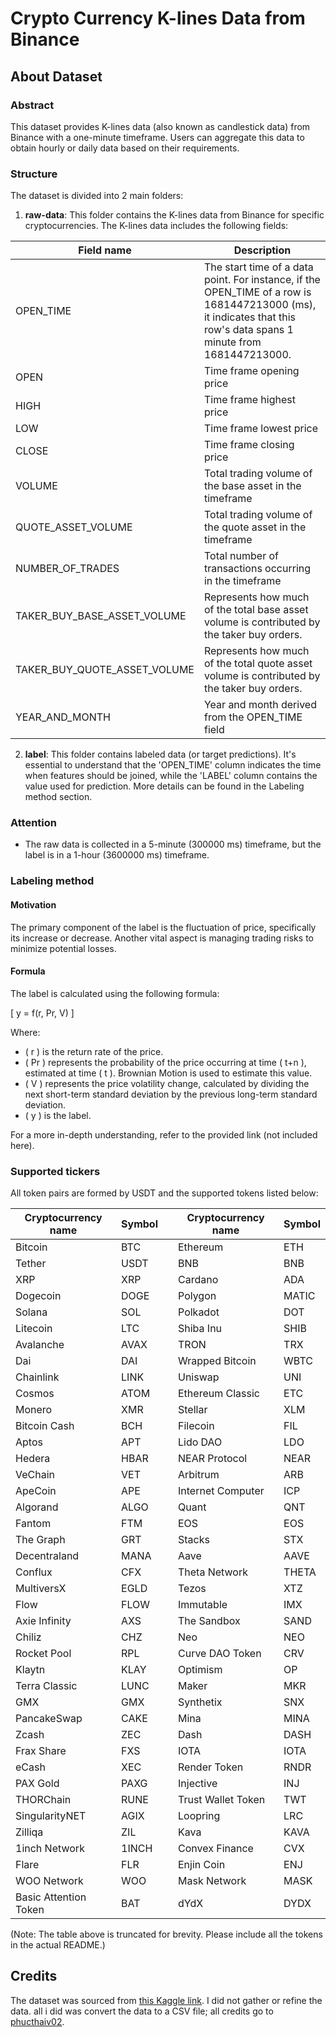# Crypto Currency K-lines Data from Binance

## About Dataset

### Abstract
This dataset provides K-lines data (also known as candlestick data) from Binance with a one-minute timeframe. Users can aggregate this data to obtain hourly or daily data based on their requirements.

### Structure
The dataset is divided into 2 main folders:

1. **raw-data**: This folder contains the K-lines data from Binance for specific cryptocurrencies. The K-lines data includes the following fields:

| Field name | Description |
|------------|-------------|
| OPEN_TIME | The start time of a data point. For instance, if the OPEN_TIME of a row is 1681447213000 (ms), it indicates that this row's data spans 1 minute from 1681447213000. |
| OPEN | Time frame opening price |
| HIGH | Time frame highest price |
| LOW | Time frame lowest price |
| CLOSE | Time frame closing price |
| VOLUME | Total trading volume of the base asset in the timeframe |
| QUOTE_ASSET_VOLUME | Total trading volume of the quote asset in the timeframe |
| NUMBER_OF_TRADES | Total number of transactions occurring in the timeframe |
| TAKER_BUY_BASE_ASSET_VOLUME | Represents how much of the total base asset volume is contributed by the taker buy orders. |
| TAKER_BUY_QUOTE_ASSET_VOLUME | Represents how much of the total quote asset volume is contributed by the taker buy orders. |
| YEAR_AND_MONTH | Year and month derived from the OPEN_TIME field |

2. **label**: This folder contains labeled data (or target predictions). It's essential to understand that the 'OPEN_TIME' column indicates the time when features should be joined, while the 'LABEL' column contains the value used for prediction. More details can be found in the Labeling method section.

### Attention
- The raw data is collected in a 5-minute (300000 ms) timeframe, but the label is in a 1-hour (3600000 ms) timeframe.

### Labeling method

#### Motivation
The primary component of the label is the fluctuation of price, specifically its increase or decrease. Another vital aspect is managing trading risks to minimize potential losses.

#### Formula
The label is calculated using the following formula:

\[ y = f(r, Pr, V) \]

Where:
- \( r \) is the return rate of the price.
- \( Pr \) represents the probability of the price occurring at time \( t+n \), estimated at time \( t \). Brownian Motion is used to estimate this value.
- \( V \) represents the price volatility change, calculated by dividing the next short-term standard deviation by the previous long-term standard deviation.
- \( y \) is the label.

For a more in-depth understanding, refer to the provided link (not included here).

### Supported tickers
All token pairs are formed by USDT and the supported tokens listed below:

| Cryptocurrency name      | Symbol  | | Cryptocurrency name      | Symbol  |
|--------------------------|---------|-|--------------------------|---------|
| Bitcoin                  | BTC     | | Ethereum                | ETH     |
| Tether                   | USDT    | | BNB                     | BNB     |
| XRP                      | XRP     | | Cardano                 | ADA     |
| Dogecoin                 | DOGE    | | Polygon                 | MATIC   |
| Solana                   | SOL     | | Polkadot                | DOT     |
| Litecoin                 | LTC     | | Shiba Inu               | SHIB    |
| Avalanche                | AVAX    | | TRON                    | TRX     |
| Dai                      | DAI     | | Wrapped Bitcoin         | WBTC    |
| Chainlink                | LINK    | | Uniswap                 | UNI     |
| Cosmos                   | ATOM    | | Ethereum Classic        | ETC     |
| Monero                   | XMR     | | Stellar                 | XLM     |
| Bitcoin Cash             | BCH     | | Filecoin                | FIL     |
| Aptos                    | APT     | | Lido DAO                | LDO     |
| Hedera                   | HBAR    | | NEAR Protocol           | NEAR    |
| VeChain                  | VET     | | Arbitrum                | ARB     |
| ApeCoin                  | APE     | | Internet Computer       | ICP     |
| Algorand                 | ALGO    | | Quant                   | QNT     |
| Fantom                   | FTM     | | EOS                     | EOS     |
| The Graph                | GRT     | | Stacks                  | STX     |
| Decentraland             | MANA    | | Aave                    | AAVE    |
| Conflux                  | CFX     | | Theta Network           | THETA   |
| MultiversX               | EGLD    | | Tezos                   | XTZ     |
| Flow                     | FLOW    | | Immutable               | IMX     |
| Axie Infinity            | AXS     | | The Sandbox             | SAND    |
| Chiliz                   | CHZ     | | Neo                     | NEO     |
| Rocket Pool              | RPL     | | Curve DAO Token         | CRV     |
| Klaytn                   | KLAY    | | Optimism                | OP      |
| Terra Classic            | LUNC    | | Maker                   | MKR     |
| GMX                      | GMX     | | Synthetix               | SNX     |
| PancakeSwap              | CAKE    | | Mina                    | MINA    |
| Zcash                    | ZEC     | | Dash                    | DASH    |
| Frax Share               | FXS     | | IOTA                    | IOTA    |
| eCash                    | XEC     | | Render Token            | RNDR    |
| PAX Gold                 | PAXG    | | Injective               | INJ     |
| THORChain                | RUNE    | | Trust Wallet Token      | TWT     |
| SingularityNET           | AGIX    | | Loopring                | LRC     |
| Zilliqa                  | ZIL     | | Kava                    | KAVA    |
| 1inch Network            | 1INCH   | | Convex Finance          | CVX     |
| Flare                    | FLR     | | Enjin Coin              | ENJ     |
| WOO Network              | WOO     | | Mask Network            | MASK    |
| Basic Attention Token    | BAT     | | dYdX                    | DYDX    |


(Note: The table above is truncated for brevity. Please include all the tokens in the actual README.)

## Credits
The dataset was sourced from [this Kaggle link](https://www.kaggle.com/datasets/phucthaiv02/crypto-currency-data). I did not gather or refine the data. all i did was convert the data to a CSV file; all credits go to [phucthaiv02](https://www.kaggle.com/phucthaiv02).

